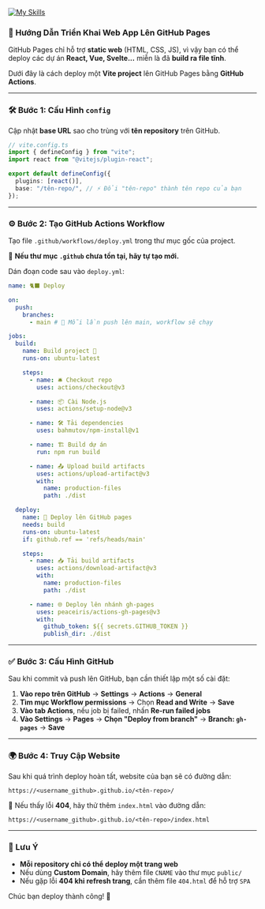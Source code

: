 [![My Skills](https://skillicons.dev/icons?i=github,githubactions,nodejs&theme=dark)](https://skillicons.dev)
### 🚀 Hướng Dẫn Triển Khai Web App Lên GitHub Pages  

GitHub Pages chỉ hỗ trợ **static web** (HTML, CSS, JS), vì vậy bạn có thể deploy các dự án **React, Vue, Svelte...** miễn là đã **build ra file tĩnh**.  

Dưới đây là cách deploy một **Vite project** lên GitHub Pages bằng **GitHub Actions**.  

---

### 🛠️ Bước 1: Cấu Hình `config`  
Cập nhật **base URL** sao cho trùng với **tên repository** trên GitHub.  

```ts
// vite.config.ts
import { defineConfig } from "vite";
import react from "@vitejs/plugin-react";

export default defineConfig({
  plugins: [react()],
  base: "/tên-repo/", // ⚡ Đổi "tên-repo" thành tên repo của bạn
});
```

---

### ⚙️ Bước 2: Tạo GitHub Actions Workflow  
Tạo file `.github/workflows/deploy.yml` trong thư mục gốc của project.  

📌 **Nếu thư mục `.github` chưa tồn tại, hãy tự tạo mới.**  

Dán đoạn code sau vào `deploy.yml`:  

```yaml
name: 🐈‍⬛ Deploy

on:
  push:
    branches:
      - main # 🔄 Mỗi lần push lên main, workflow sẽ chạy

jobs:
  build:
    name: Build project 🔨
    runs-on: ubuntu-latest

    steps:
      - name: 🛎️ Checkout repo
        uses: actions/checkout@v3

      - name: 📦 Cài Node.js
        uses: actions/setup-node@v3

      - name: 🛠️ Tải dependencies
        uses: bahmutov/npm-install@v1

      - name: 🏗️ Build dự án
        run: npm run build

      - name: 📤 Upload build artifacts
        uses: actions/upload-artifact@v3
        with:
          name: production-files
          path: ./dist

  deploy:
    name: 🚀 Deploy lên GitHub pages
    needs: build
    runs-on: ubuntu-latest
    if: github.ref == 'refs/heads/main'

    steps:
      - name: 📥 Tải build artifacts
        uses: actions/download-artifact@v3
        with:
          name: production-files
          path: ./dist

      - name: 🌐 Deploy lên nhánh gh-pages
        uses: peaceiris/actions-gh-pages@v3
        with:
          github_token: ${{ secrets.GITHUB_TOKEN }}
          publish_dir: ./dist
```

---

### ✅ Bước 3: Cấu Hình GitHub  
Sau khi commit và push lên GitHub, bạn cần thiết lập một số cài đặt:  

1. **Vào repo trên GitHub** → **Settings** → **Actions** → **General**  
2. **Tìm mục Workflow permissions** → Chọn **Read and Write** → **Save**  
3. **Vào tab Actions**, nếu job bị failed, nhấn **Re-run failed jobs**  
4. **Vào Settings** → **Pages** → **Chọn "Deploy from branch"** → **Branch: `gh-pages`** → **Save**  
---

### 🌍 Bước 4: Truy Cập Website  
Sau khi quá trình deploy hoàn tất, website của bạn sẽ có đường dẫn:  

```
https://<username_github>.github.io/<tên-repo>/
```

📌 Nếu thấy lỗi **404**, hãy thử thêm `index.html` vào đường dẫn:  

```
https://<username_github>.github.io/<tên-repo>/index.html
```

---

### 🎯 Lưu Ý  
- **Mỗi repository chỉ có thể deploy một trang web**  
- Nếu dùng **Custom Domain**, hãy thêm file `CNAME` vào thư mục `public/`  
- Nếu gặp lỗi **404 khi refresh trang**, cần thêm file `404.html` để hỗ trợ `SPA`  

Chúc bạn deploy thành công! 🚀
